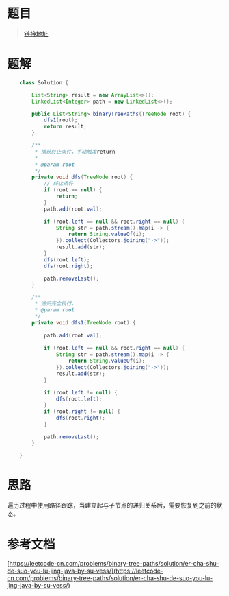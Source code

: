 # 题目

> [链接地址](https://leetcode-cn.com/problems/binary-tree-paths/)
>

# 题解

```java
    class Solution {

        List<String> result = new ArrayList<>();
        LinkedList<Integer> path = new LinkedList<>();

        public List<String> binaryTreePaths(TreeNode root) {
            dfs1(root);
            return result;
        }

        /**
         * 捕获终止条件，手动触发return
         * 
         * @param root
         */
        private void dfs(TreeNode root) {
            // 终止条件
            if (root == null) {
                return;
            }
            path.add(root.val);

            if (root.left == null && root.right == null) {
                String str = path.stream().map(i -> {
                    return String.valueOf(i);
                }).collect(Collectors.joining("->"));
                result.add(str);
            }
            dfs(root.left);
            dfs(root.right);

            path.removeLast();
        }

        /**
         * 递归完全执行，
         * @param root
         */
        private void dfs1(TreeNode root) {
        
            path.add(root.val);
        
            if (root.left == null && root.right == null) {
                String str = path.stream().map(i -> {
                    return String.valueOf(i);
                }).collect(Collectors.joining("->"));
                result.add(str);
            }

            if (root.left != null) {
                dfs(root.left);
            }
            if (root.right != null) {
                dfs(root.right);
            }

            path.removeLast();
        }

    }
```

# 思路

遍历过程中使用路径跟踪，当建立起与子节点的递归关系后，需要恢复到之前的状态。

# 参考文档

[https://leetcode-cn.com/problems/binary-tree-paths/solution/er-cha-shu-de-suo-you-lu-jing-java-by-su-vess/](https://leetcode-cn.com/problems/binary-tree-paths/solution/er-cha-shu-de-suo-you-lu-jing-java-by-su-vess/)